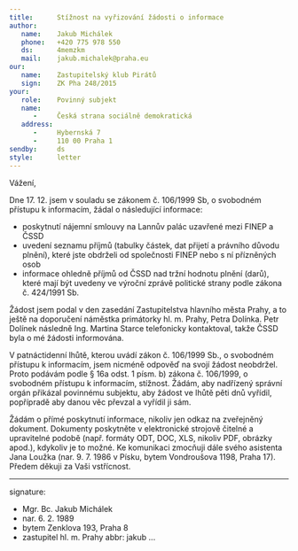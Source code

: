 ```yaml
---
title:      Stížnost na vyřizování žádosti o informace
author:
   name:    Jakub Michálek
   phone:   +420 775 978 550
   ds:      4memzkm
   mail:    jakub.michalek@praha.eu
our:
   name:    Zastupitelský klub Pirátů
   sign:    ZK Pha 248/2015
your:
   role:    Povinný subjekt
   name:    
      -     Česká strana sociálně demokratická
   address:
      -     Hybernská 7
      -     110 00 Praha 1
sendby:     ds
style:      letter
---
```



Vážení,

Dne 17. 12. jsem v souladu se zákonem č. 106/1999 Sb, o svobodném přístupu k informacím, žádal o následující informace:

* poskytnutí nájemní smlouvy na Lannův palác uzavřené mezi FINEP a ČSSD
* uvedení seznamu příjmů (tabulky částek, dat přijetí a právního důvodu plnění), které jste obdrželi od společnosti FINEP nebo s ní přízněných osob
* informace ohledně příjmů od ČSSD nad tržní hodnotu plnění (darů), které mají být uvedeny ve výroční zprávě politické strany podle zákona č. 424/1991 Sb.

Žádost jsem podal v den zasedání Zastupitelstva hlavního města Prahy, a to ještě na doporučení náměstka primátorky hl. m. Prahy, Petra Dolínka. Petr Dolínek následně Ing. Martina Starce telefonicky kontaktoval, takže ČSSD byla o mé žádosti informována.

V patnáctidenní lhůtě, kterou uvádí zákon č. 106/1999 Sb., o svobodném přístupu k informacím, jsem nicméně odpověď na svojí žádost neobdržel. Proto podávám podle § 16a odst. 1 písm. b) zákona č. 106/1999, o svobodném přístupu k informacím, stížnost. Žádám, aby nadřízený správní orgán přikázal povinnému subjektu, aby žádost ve lhůtě pěti dnů vyřídil, popřípradě aby danou věc převzal a vyřídil ji sám.

Žádám o přímé poskytnutí informace, nikoliv jen odkaz na zveřejněný dokument. Dokumenty poskytněte v elektronické strojově čitelné a upravitelné podobě (např. formáty ODT, DOC, XLS, nikoliv PDF, obrázky apod.), kdykoliv je to možné. Ke komunikaci zmocňuji dále svého asistenta Jana Loužka (nar. 9. 7. 1986 v Písku, bytem Vondroušova 1198, Praha 17). Předem děkuji za Vaši vstřícnost. 

---
signature:
  - Mgr. Bc. Jakub Michálek
  - nar. 6. 2. 1989
  - bytem Zenklova 193, Praha 8
  - zastupitel hl. m. Prahy
abbr:       jakub
...
